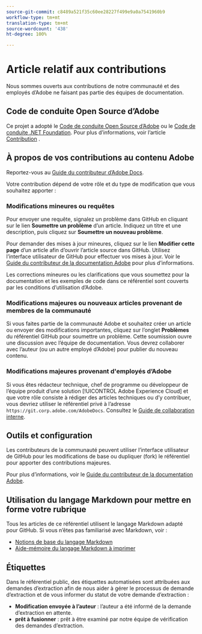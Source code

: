 ```yaml
---
source-git-commit: c8489a521f35c60ee28227f499e9a0a7541960b9
workflow-type: tm+mt
translation-type: tm+mt
source-wordcount: '438'
ht-degree: 100%

---
```

# Article relatif aux contributions

Nous sommes ouverts aux contributions de notre communauté et des employés d’Adobe ne faisant pas partie des équipes de documentation.

## Code de conduite Open Source d’Adobe

Ce projet a adopté le [Code de conduite Open Source d’Adobe](code-of-conduct.md) ou le [Code de conduite .NET Foundation](https://dotnetfoundation.org/code-of-conduct). Pour plus d’informations, voir l’article [Contribution](contributing.md) .

## À propos de vos contributions au contenu Adobe

Reportez-vous au [Guide du contributeur d’Adobe Docs](https://docs.adobe.com/help/en/contributor/contributor-guide/introduction.html).

Votre contribution dépend de votre rôle et du type de modification que vous souhaitez apporter :

### Modifications mineures   ou requêtes

Pour envoyer une requête, signalez un problème dans GitHub en cliquant sur le lien **Soumettre un problème** d’un article. Indiquez un titre et une description, puis cliquez sur **Soumettre un nouveau problème**.

Pour demander des mises à jour mineures, cliquez sur le lien **Modifier cette page** d’un article afin d’ouvrir l’article source dans GitHub. Utilisez l’interface utilisateur de GitHub pour effectuer vos mises à jour. Voir le [Guide du contributeur de la documentation Adobe](https://docs.adobe.com/help/en/contributor/contributor-guide/introduction.html) pour plus d’informations.

Les corrections mineures ou les clarifications que vous soumettez pour la documentation et les exemples de code dans ce référentiel sont couverts par les conditions d’utilisation d’Adobe.

### Modifications majeures ou nouveaux articles provenant de membres de la communauté

Si vous faites partie de la communauté Adobe et souhaitez créer un article ou envoyer des modifications importantes, cliquez sur l’onglet **Problèmes** du référentiel GitHub pour soumettre un problème. Cette soumission ouvre une discussion avec l’équipe de documentation. Vous devrez collaborer avec l’auteur (ou un autre employé d’Adobe) pour publier du nouveau contenu.

<!--
If you submit a pull request with significant changes to documentation and code examples, you'll see a message in the pull request asking you to submit an online contribution license agreement (CLA). You must complete the online form before we can review your pull request.
-->

### Modifications majeures provenant d&#39;employés d’Adobe

Si vous êtes rédacteur technique, chef de programme ou développeur de l’équipe produit d’une solution [!UICONTROL Adobe Experience Cloud] et que votre rôle consiste à rédiger des articles techniques ou d’y contribuer, vous devriez utiliser le référentiel privé à l’adresse `https://git.corp.adobe.com/AdobeDocs`. Consultez le [Guide de collaboration interne](https://docs.adobe.com/content/help/en/collaborative-doc-instructions/collaboration-guide/home.html).

<!--Employees from other parts of the Adobe world should use the public repo for minor updates.-->

## Outils et configuration

Les contributeurs de la communauté peuvent utiliser l’interface utilisateur de GitHub pour les modifications de base ou dupliquer (fork) le référentiel pour apporter des contributions majeures.

Pour plus d’informations, voir le [Guide du contributeur de la documentation Adobe](https://docs.adobe.com/help/en/contributor/contributor-guide/introduction.html).

## Utilisation du langage Markdown pour mettre en forme votre rubrique

Tous les articles de ce référentiel utilisent le langage Markdown adapté pour GitHub. Si vous n’êtes pas familiarisé avec Markdown, voir :

* [Notions de base du langage Markdown](https://help.github.com/articles/getting-started-with-writing-and-formatting-on-github/)
* [Aide-mémoire du langage Markdown à imprimer](https://guides.github.com/pdfs/markdown-cheatsheet-online.pdf)

## Étiquettes

Dans le référentiel public, des étiquettes automatisées sont attribuées aux demandes d’extraction afin de nous aider à gérer le processus de demande d’extraction et de vous informer du statut de votre demande d’extraction :

* **Modification envoyée à l’auteur** : l’auteur a été informé de la demande d’extraction en attente.
* **prêt à fusionner** : prêt à être examiné par notre équipe de vérification des demandes d’extraction.
